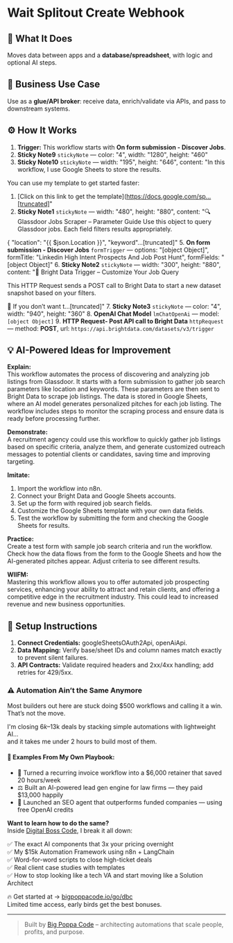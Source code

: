 # Wait Splitout Create Webhook
## 🚀 What It Does
Moves data between apps and a **database/spreadsheet**, with logic and optional AI steps.

## 💼 Business Use Case
Use as a **glue/API broker**: receive data, enrich/validate via APIs, and pass to downstream systems.

## ⚙️ How It Works
1. **Trigger:** This workflow starts with **On form submission - Discover Jobs**.
2. **Sticky Note9** `stickyNote` — color: "4", width: "1280", height: "460"
3. **Sticky Note10** `stickyNote` — width: "195", height: "646", content: "In this workflow, I use Google Sheets to store the results. 

You can use my template to get started faster:

1. [Click on this link to get the template](https://docs.google.com/sp…[truncated]"
4. **Sticky Note1** `stickyNote` — width: "480", height: "880", content: "🔍 Glassdoor Jobs Scraper – Parameter Guide
Use this object to query Glassdoor jobs.
Each field filters results appropriately.


{
  "location": "{{ $json.Location }}",
  "keyword"…[truncated]"
5. **On form submission - Discover Jobs** `formTrigger` — options: "[object Object]", formTitle: "Linkedin High Intent Prospects And Job Post Hunt", formFields: "[object Object]"
6. **Sticky Note2** `stickyNote` — width: "300", height: "880", content: "🧠 Bright Data Trigger – Customize Your Job Query

This HTTP Request sends a POST call to Bright Data to start a new dataset snapshot based on your filters.

👋 If you don’t want t…[truncated]"
7. **Sticky Note3** `stickyNote` — color: "4", width: "940", height: "360"
8. **OpenAI Chat Model** `lmChatOpenAi` — model: `[object Object]`
9. **HTTP Request- Post API call to Bright Data** `httpRequest` — method: **POST**, url: `https://api.brightdata.com/datasets/v3/trigger`

## 💡 AI-Powered Ideas for Improvement
**Explain:**  
This workflow automates the process of discovering and analyzing job listings from Glassdoor. It starts with a form submission to gather job search parameters like location and keywords. These parameters are then sent to Bright Data to scrape job listings. The data is stored in Google Sheets, where an AI model generates personalized pitches for each job listing. The workflow includes steps to monitor the scraping process and ensure data is ready before processing further.

**Demonstrate:**  
A recruitment agency could use this workflow to quickly gather job listings based on specific criteria, analyze them, and generate customized outreach messages to potential clients or candidates, saving time and improving targeting.

**Imitate:**  
1. Import the workflow into n8n.  
2. Connect your Bright Data and Google Sheets accounts.  
3. Set up the form with required job search fields.  
4. Customize the Google Sheets template with your own data fields.  
5. Test the workflow by submitting the form and checking the Google Sheets for results.

**Practice:**  
Create a test form with sample job search criteria and run the workflow. Check how the data flows from the form to the Google Sheets and how the AI-generated pitches appear. Adjust criteria to see different results.

**WIIFM:**  
Mastering this workflow allows you to offer automated job prospecting services, enhancing your ability to attract and retain clients, and offering a competitive edge in the recruitment industry. This could lead to increased revenue and new business opportunities.

## 🔧 Setup Instructions
1. **Connect Credentials:** googleSheetsOAuth2Api, openAiApi.
2. **Data Mapping:** Verify base/sheet IDs and column names match exactly to prevent silent failures.
3. **API Contracts:** Validate required headers and 2xx/4xx handling; add retries for 429/5xx.

### ⚠️ Automation Ain’t the Same Anymore

Most builders out here are stuck doing $500 workflows and calling it a win.  
That’s not the move.  

I'm closing $6k–$13k deals by stacking simple automations with lightweight AI...  
and it takes me under 2 hours to build most of them.

#### 🧠 Examples From My Own Playbook:
- 🔁 Turned a recurring invoice workflow into a $6,000 retainer that saved 20 hours/week  
- ⚖️ Built an AI-powered lead gen engine for law firms — they paid $13,000 happily  
- 🚀 Launched an SEO agent that outperforms funded companies — using free OpenAI credits  

**Want to learn how to do the same?**  
Inside [Digital Boss Code](https://bigpoppacode.io/go/dbc), I break it all down:

✅ The exact AI components that 3x your pricing overnight  
✅ My $15k Automation Framework using n8n + LangChain  
✅ Word-for-word scripts to close high-ticket deals  
✅ Real client case studies with templates  
✅ How to stop looking like a tech VA and start moving like a Solution Architect  

🔥 Get started at → [bigpoppacode.io/go/dbc](https://bigpoppacode.io/go/dbc)  
Limited time access, early birds get the best bonuses.

---
> Built by [Big Poppa Code](https://bigpoppacode.io) – architecting automations that scale people, profits, and purpose.
